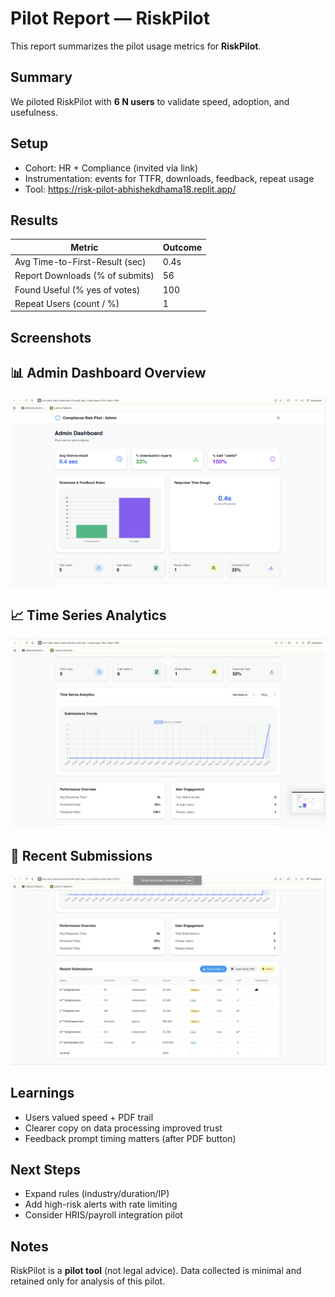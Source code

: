 # Pilot Report — RiskPilot 

This report summarizes the pilot usage metrics for **RiskPilot**.

## Summary
We piloted RiskPilot with **6 N users** to validate speed, adoption, and usefulness.

## Setup
- Cohort: HR + Compliance (invited via link)
- Instrumentation: events for TTFR, downloads, feedback, repeat usage
- Tool: https://risk-pilot-abhishekdhama18.replit.app/

## Results
| Metric                          | Outcome  |
|---------------------------------|----------|
| Avg Time-to-First-Result (sec)  | 0.4s     |
| Report Downloads (% of submits) | 56       |
| Found Useful (% yes of votes)   | 100      |
| Repeat Users (count / %)        | 1        |

## Screenshots
## 📊 Admin Dashboard Overview
 ![Admin Dashboard](./docs/Dashboard.png)
## 📈 Time Series Analytics
![Submissions Trend](./docs/Graph.png)
## 📑 Recent Submissions
![Submissions Table](./docs/Submission.png)

## Learnings
- Users valued speed + PDF trail
- Clearer copy on data processing improved trust
- Feedback prompt timing matters (after PDF button)

## Next Steps
- Expand rules (industry/duration/IP)
- Add high-risk alerts with rate limiting
- Consider HRIS/payroll integration pilot

## Notes
RiskPilot is a **pilot tool** (not legal advice). Data collected is minimal and retained only for analysis of this pilot.
